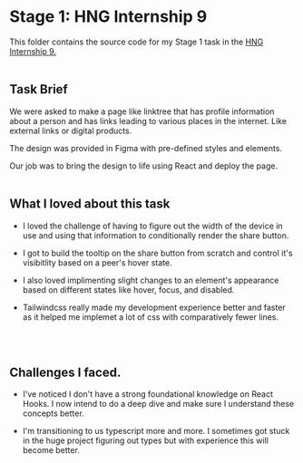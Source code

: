 # Stage 1: HNG Internship 9

This folder contains the source code for my Stage 1 task in the [HNG Internship 9.](https://internship.zuri.team/hngi9)
<br />
<br />

## Task Brief

We were asked to make a page like linktree that has profile information about a person and has links leading to various places in the internet. Like external links or digital products.

The design was provided in Figma with pre-defined styles and elements.

Our job was to bring the design to life using React and deploy the page.
<br />
<br />

## What I loved about this task

- I loved the challenge of having to figure out the width of the device in use and using that information to conditionally render the share button.

- I got to build the tooltip on the share button from scratch and control it's visibitlity based on a peer's hover state.

- I also loved implimenting slight changes to an element's appearance based on different states like hover, focus, and disabled.

- Tailwindcss really made my development experience better and faster as it helped me implemet a lot of css with comparatively fewer lines.
<br />
<br />

## Challenges I faced.
- I've noticed I don't have a strong foundational knowledge on React Hooks. I now intend to do a deep dive and make sure I understand these concepts better.

- I'm transitioning to us typescript more and more. I sometimes got stuck in the huge project figuring out types but with experience this will become better.